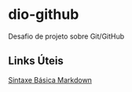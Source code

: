 # dio-github
Desafio de projeto sobre Git/GitHub

## Links Úteis
[Sintaxe Básica Markdown](https://www.markdownguide.org/basic-syntax/)
